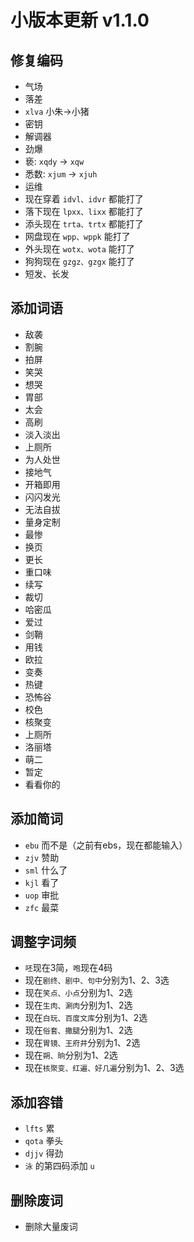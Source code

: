 # 小版本更新 v1.1.0

## 修复编码
- 气场
- 落差
- `xlva` 小朱->小猪
- 密钥
- 解调器
- 劲爆
- 亵: `xqdy` -> `xqw`
- 悉数: `xjum` -> `xjuh`
- 运维
- 现在穿着 `idvl、idvr` 都能打了
- 落下现在 `lpxx、lixx` 都能打了
- 添头现在 `trta、trtx` 都能打了
- 网盘现在 `wpp、wppk` 能打了
- 外头现在 `wotx、wota` 能打了
- 狗狗现在 `gzgz、gzgx` 能打了
- 短发、长发
## 添加词语
- 敌袭
- 割腕
- 拍屏
- 笑哭
- 想哭
- 胃部
- 太会
- 高刷
- 淡入淡出
- 上厕所
- 为人处世
- 接地气
- 开箱即用
- 闪闪发光
- 无法自拔
- 量身定制
- 最惨
- 换页
- 更长
- 重口味
- 续写
- 裁切
- 哈密瓜
- 爱过
- 剑鞘
- 用钱
- 欧拉
- 变奏
- 热键
- 恐怖谷
- 校色
- 核聚变
- 上厕所
- 洛丽塔
- 萌二
- 暂定
- 看看你的
## 添加简词
- `ebu` 而不是（之前有ebs，现在都能输入）
- `zjv` 赞助
- `sml` 什么了
- `kjl` 看了
- `uop` 审批
- `zfc` 最菜
## 调整字词频
- `呸`现在3简，`咆`现在4码
- 现在`剧终、剧中、句中`分别为1、2、3选
- 现在`笑点、小点`分别为1、2选
- 现在`生肉、涮肉`分别为1、2选
- 现在`白玩、百度文库`分别为1、2选
- 现在`俗套、撒腿`分别为1、2选
- 现在`胃镜、王府井`分别为1、2选
- 现在`朔、晌`分别为1、2选
- 现在`核聚变、红遍、好几遍`分别为1、2、3选
## 添加容错
- `lfts` 累
- `qota` 拳头
- `djjv` 得劲
-  `泳` 的第四码添加 `u`
## 删除废词
- 删除大量废词
